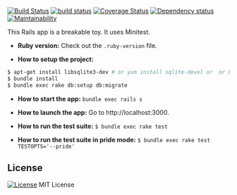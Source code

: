 [![Build Status](https://travis-ci.org/octopusinvitro/twitter-for-zombies.svg?branch=master)](https://travis-ci.org/octopusinvitro/twitter-for-zombies)
[![build status](https://gitlab.com/octopusinvitro/twitter-for-zombies/badges/master/build.svg)](https://gitlab.com/octopusinvitro/twitter-for-zombies/commits/master)
[![Coverage Status](https://coveralls.io/repos/github/octopusinvitro/twitter-for-zombies/badge.svg?branch=master)](https://coveralls.io/github/octopusinvitro/twitter-for-zombies?branch=master)
[![Dependency status](https://badges.depfu.com/badges/3e4bb8c7c2567d2d96f15de7194498ea/overview.svg)](https://depfu.com/github/octopusinvitro/twitter-for-zombies?project=Bundler)
[![Maintainability](https://api.codeclimate.com/v1/badges/c85a264df5461875eb8d/maintainability)](https://codeclimate.com/github/octopusinvitro/twitter-for-zombies/maintainability)

This Rails app is a breakable toy.
It uses Minitest.

* **Ruby version:** Check out the `.ruby-version` file.

* **How to setup the project:**
```bash
$ apt-get install libsqlite3-dev # or yum install sqlite-devel or  or brew install sqlite3
$ bundle install
$ bundle exec rake db:setup db:migrate
```

* **How to start the app:** `bundle exec rails s`

* **How to launch the app:** Go to http://localhost:3000.

* **How to run the test suite:** `$ bundle exec rake test`

* **How to run the test suite in pride mode:** `$ bundle exec rake test TESTOPTS='--pride'`

## License

[![License](https://img.shields.io/badge/mit-license-green.svg?style=flat)](https://opensource.org/licenses/mit)
MIT License
